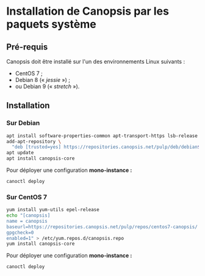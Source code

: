 # Installation de Canopsis par les paquets système

## Pré-requis

Canopsis doit être installé sur l'un des environnements Linux suivants :

*  CentOS 7 ;
*  Debian 8 (« *jessie* ») ;
*  ou Debian 9 (« *stretch* »).

## Installation

### Sur Debian

```sh
apt install software-properties-common apt-transport-https lsb-release
add-apt-repository \
  "deb [trusted=yes] https://repositories.canopsis.net/pulp/deb/debian$(cat /etc/debian_version | cut -d'.' -f 1)-canopsis/ stable main"
apt update
apt install canopsis-core
```

Pour déployer une configuration **mono-instance :**
```sh
canoctl deploy
```

### Sur CentOS 7

```sh
yum install yum-utils epel-release
echo "[canopsis]
name = canopsis
baseurl=https://repositories.canopsis.net/pulp/repos/centos7-canopsis/
gpgcheck=0
enabled=1" > /etc/yum.repos.d/canopsis.repo
yum install canopsis-core
```

Pour déployer une configuration **mono-instance :**
```sh
canoctl deploy
```
